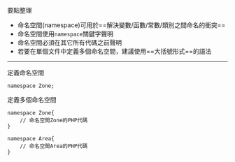 要點整理
- 命名空間(namespace)可用於==解決變數/函數/常數/類別之間命名的衝突==
- 命名空間使用`namespace`關鍵字聲明
- 命名空間必須在其它所有代碼之前聲明
- 若要在單個文件中定義多個命名空間，建議使用==大括號形式==的語法

---

定義命名空間
```
namespace Zone;
```

定義多個命名空間
```
namespace Zone{
	// 命名空間Zone的PHP代碼
}

namespace Area{
	// 命名空間Area的PHP代碼
}
```